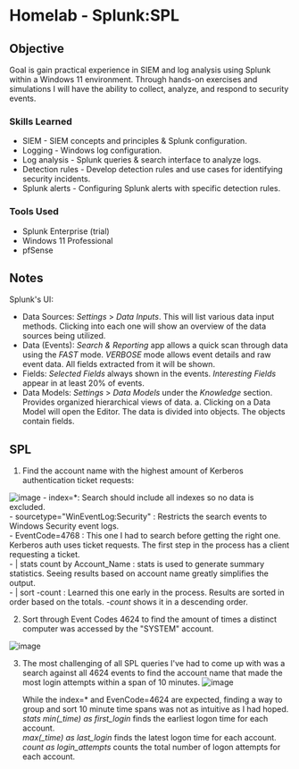# Homelab - Splunk:SPL

## Objective

Goal is gain practical experience in SIEM and log analysis using Splunk within a Windows 11 environment. 
Through hands-on exercises and simulations I will have the ability to collect, analyze, and respond to security events.

### Skills Learned

- SIEM - SIEM concepts and principles & Splunk configuration.
- Logging - Windows log configuration.
- Log analysis - Splunk queries & search interface to analyze logs.
- Detection rules - Develop detection rules and use cases for identifying security incidents.
- Splunk alerts - Configuring Splunk alerts with specific detection rules.

### Tools Used

- Splunk Enterprise (trial)
- Windows 11 Professional
- pfSense

## Notes

Splunk's UI:
-  Data Sources:  *Settings* > *Data Inputs*.  This will list various data input methods. Clicking into each one will show an overview of the data sources being utilized.
-  Data (Events): *Search & Reporting* app allows a quick scan through data using the *FAST* mode. *VERBOSE* mode  allows event details and raw event data.  All fields extracted from it will be shown.
-  Fields: *Selected Fields* always shown in the events.  *Interesting Fields* appear in at least 20% of events.
-  Data Models: *Settings* > *Data Models* under the *Knowledge* section.  Provides organized hierarchical views of data.
    a. Clicking on a Data Model will open the Editor.  The data is divided into objects.  The objects contain fields.
   
## SPL 
1.  Find the account name with the highest amount of Kerberos authentication ticket requests:

![image](https://github.com/user-attachments/assets/a45b5fbc-a931-49d3-885a-5507a8683269)
    -  index=*:  Search should include all indexes so no data is excluded.<br>
    -  sourcetype="WinEventLog:Security" : Restricts the search events to Windows Security event logs.<br>
    -  EventCode=4768 :   This one I had to search before getting the right one. Kerberos auth uses ticket requests.  The first step in the process has a client requesting a ticket.<br>
    -  | stats count by Account_Name :  stats is used to generate summary statistics.  Seeing results based on account name greatly simplifies the output.<br>
    -  | sort -count : Learned this one early in the process.  Results are sorted in order based on the totals.  *-count* shows it in a descending order. <br>

2.  Sort through Event Codes 4624 to find the amount of times a distinct computer was accessed by the "SYSTEM" account.

![image](https://github.com/user-attachments/assets/019b51b1-2476-48d5-a169-35a0d87b0eae)


3. The most challenging of all SPL queries I've had to come up with was a search against all 4624 events to find the account name that made the most login attempts within a span of 10 minutes.
![image](https://github.com/user-attachments/assets/84fb8b07-0e18-4c15-8c7b-fe6667423e2f)

    While the index=* and EvenCode=4624 are expected, finding a way to group and sort 10 minute time spans was not as intuitive as I had hoped.<br>
   *stats min(_time) as first_login* finds the earliest logon time for each account.<br>
   *max(_time) as last_login* finds the latest logon time for each account.<br>
   *count as login_attempts* counts the total number of logon attempts for each account.<br>


